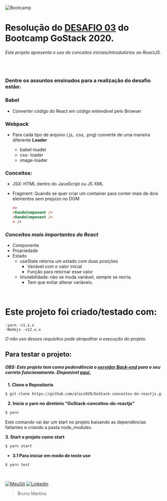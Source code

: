 ![Bootcamp](https://camo.githubusercontent.com/d25397e9df01fe7882dcc1cbc96bdf052ffd7d0c/68747470733a2f2f73746f726167652e676f6f676c65617069732e636f6d2f676f6c64656e2d77696e642f626f6f7463616d702d676f737461636b2f6865616465722d6465736166696f732e706e67)

# Resolução do [DESAFIO 03](https://github.com/Rocketseat/bootcamp-gostack-desafios/tree/master/desafio-conceitos-reactjs) do Bootcamp GoStack 2020.

###### Este projeto apresenta o uso de conceitos iniciais/introdutórios ao ReactJS.
&nbsp;
### Dentre os assuntos ensinados para a realização do desafio estão:
### Babel
- Converter código do React em código entendivel pelo Browser

### Webpack
- Para cada tipo de arquivo (.js, .css, .png) converte de uma maneira diferente
    **Loader**

    - babel-loader
    - css- loader
    - image-loader

### Conceitos:
- JSX: HTML dentro do JavaScript ou JS XML
- Fragment: Quando se quer criar um container para conter mais de dois elementos sem prejuizo no DOM

    ```html
    <>
    <RandoComponent />
    <RandoComponent />
    < />
    ```

### *Conceitos mais importantes do React*

- Componente
- Propriedade
- Estado
    - useState retorna um estado com duas posições
        - Variável com o valor inicial
        - Função para retornar esse valor
    - Imutabilidade: não se muda variável, sempre se recria.
        - Tem que evitar alterar variáveis.



&nbsp;
# Este projeto foi criado/testado com:
    -yarn -v1.x.x
    -Nodejs -v12.x.x
 _O não uso desses requisitos pode atrapalhar a execução do projeto._
&nbsp;
## **Para testar o projeto:** 
##### OBS: Este projeto tem como pedendência o [servidor Back-end](https://github.com/alocs929/GoStack-conceitos-do-nodejs) para o seu correto funcionamento. Disponivel [ aqui.](https://github.com/alocs929/GoStack-conceitos-do-nodejs)

&nbsp;
**1. Clone o Repositorio**
```sh
$ git clone https://github.com/alocs929/GoStack-conceitos-do-reactjs.git
```
&nbsp;
**2. Inicie o yarn no diretório "GoStack-conceitos-do-reactjs"**
```sh
$ yarn
```
Este comando vai dar um start no projeto baixando as dependências faltantes e criando a pasta node_modules.
&nbsp;

**3. Start o projeto como start**
```sh
$ yarn start
```
- **3.1 Para iniciar em modo de teste use**
```sh
$ yarn test
```
&nbsp;



[![MeuGit](https://img.shields.io/badge/All-Projects-blue)](https://github.com/alocs929?tab=repositories)  [![Linkedin](https://img.shields.io/badge/My-Linkedin-blue)](https://www.linkedin.com/in/fbrunormartins/)
> Bruno Martins
